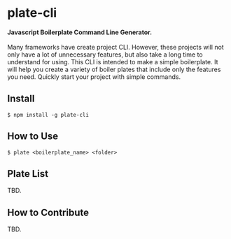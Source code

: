 # plate-cli
**Javascript Boilerplate Command Line Generator.** <br><br>
Many frameworks have create project CLI. However, these projects will not only have a lot of unnecessary features, but also take a long time to understand for using.
This CLI is intended to make a simple boilerplate. It will help you create a variety of boiler plates that include only the features you need.
Quickly start your project with simple commands.

## Install
```
$ npm install -g plate-cli
```

## How to Use
```
$ plate <boilerplate_name> <folder>
```

## Plate List
TBD.

## How to Contribute
TBD.